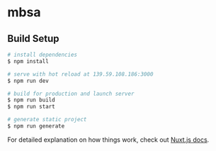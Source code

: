 # mbsa

## Build Setup

```bash
# install dependencies
$ npm install

# serve with hot reload at 139.59.108.186:3000
$ npm run dev

# build for production and launch server
$ npm run build
$ npm run start

# generate static project
$ npm run generate
```

For detailed explanation on how things work, check out [Nuxt.js docs](https://nuxtjs.org).

